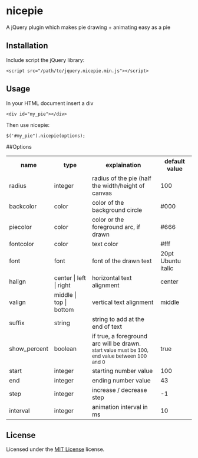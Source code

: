 nicepie
=======

A jQuery plugin which makes pie drawing + animating easy as a pie

## Installation

Include script the jQuery library:

    <script src="/path/to/jquery.nicepie.min.js"></script>
    
## Usage

In your HTML document insert a div

    <div id="my_pie"></div>

Then use nicepie:

    $('#my_pie").nicepie(options);

##Options

<table cellpadding="10">
    <tr>
        <th>name</th>
        <th>type</th>
        <th>explaination</th>
        <th>default value</th>
    </tr>
    <tr>
        <td>radius</td>
        <td>integer</td>
        <td>radius of the pie (half the width/height of canvas</td>
        <td>100</td>
    </tr>
    <tr>
        <td>backcolor</td>
        <td>color</td>
        <td>color of the background circle</td>
        <td>#000</td>
    </tr>
    <tr>
        <td>piecolor</td>
        <td>color</td>
        <td>color or the foreground arc, if drawn</td>
        <td>#666</td>
    </tr>
    <tr>
        <td>fontcolor</td>
        <td>color</td>
        <td>text color</td>
        <td>#fff</td>
    </tr>
    <tr>
        <td>font</td>
        <td>font</td>
        <td>font of the drawn text</td>
        <td>20pt Ubuntu italic</td>
    </tr>
    <tr>
        <td>halign</td>
        <td>center | left | right</td>
        <td>horizontal text alignment</td>
        <td>center</td>
    </tr>
    <tr>
        <td>valign</td>
        <td>middle | top | bottom</td>
        <td>vertical text alignment</td>
        <td>middle</td>
    </tr>
    <tr>
        <td>suffix</td>
        <td>string</td>
        <td>string to add at the end of text</td>
        <td></td>
    </tr>
    <tr>
        <td>show_percent</td>
        <td>boolean</td>
        <td>if true, a foreground arc will be drawn.<br />
        <small>start value must be 100, end value between 100 and 0</small></td>
        <td>true</td>
    </tr>
    <tr>
        <td>start</td>
        <td>integer</td>
        <td>starting number value</small>
        <td>100</td>
    </tr>
    <tr>
        <td>end</td>
        <td>integer</td>
        <td>ending number value</td>
        <td>43</td>
    </tr>
    <tr>
        <td>step</td>
        <td>integer</td>
        <td>increase / decrease step</td>
        <td>-1</td>
    </tr>
    <tr>
        <td>interval</td>
        <td>integer</td>
        <td>animation interval in ms</td>
        <td>10</td>
    </tr>
</table>

## License

Licensed under the [MIT License](http://www.opensource.org/licenses/mit-license.php) license.